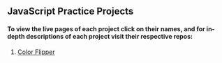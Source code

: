 ## JavaScript Practice Projects

#### To view the live pages of each project click on their names, and for in-depth descriptions of each project visit their respective repos:
1. [Color Flipper](https://63cf8f2bc2c5050009be0ca4--akadwa-color-flipper.netlify.app/) 